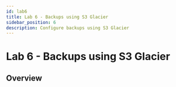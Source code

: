 ```yaml
---
id: lab6
title: Lab 6 - Backups using S3 Glacier
sidebar_position: 6
description: Configure backups using S3 Glacier
---
```


# Lab 6 - Backups using S3 Glacier

## Overview
